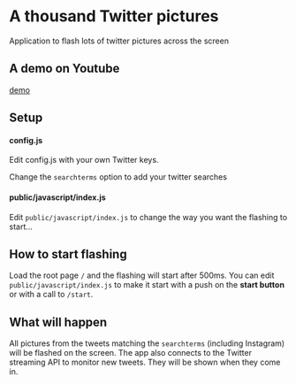 # A thousand Twitter pictures #

Application to flash lots of twitter pictures across the screen

## A demo on Youtube ##
[demo](http://www.youtube.com/watch?v=eEODXOIJ_Do)

## Setup ##

#### config.js ####
Edit config.js with your own Twitter keys.

Change the ```searchterms``` option to add your twitter searches

#### public/javascript/index.js ####
Edit ```public/javascript/index.js``` to change the way you want the flashing to start...

## How to start flashing ##
Load the root page ```/``` and the flashing will start after 500ms. You can edit ```public/javascript/index.js``` to make it start with a push on the **start button** or with a call to ```/start```.

## What will happen ##
All pictures from the tweets matching the ```searchterms``` (including Instagram) will be flashed on the screen. The app also connects to the Twitter streaming API to monitor new tweets. They will be shown when they come in.